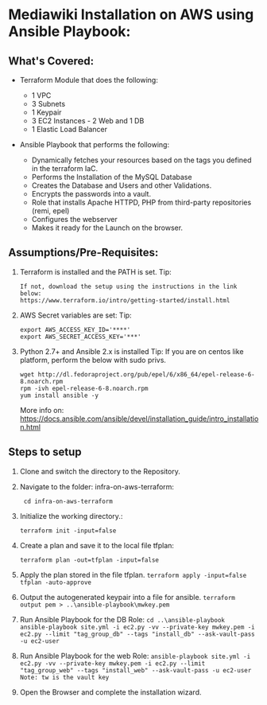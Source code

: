 Mediawiki Installation on AWS using Ansible Playbook: 
========================================================


What's Covered:
----------------
 - Terraform Module that does the following: 
 	- 1 VPC
 	- 3 Subnets  
 	- 1 Keypair 
 	- 3 EC2 Instances - 2 Web and 1 DB
 	- 1 Elastic Load Balancer
   
 - Ansible Playbook that performs the following: 
    - Dynamically fetches your resources based on the tags you defined in the terraform IaC. 
    - Performs the Installation of the MySQL Database
    - Creates the Database and Users and other Validations. 
    - Encrypts the passwords into a vault. 
    - Role that installs Apache HTTPD, PHP from third-party repositories (remi, epel)
    - Configures the webserver
    - Makes it ready for the Launch on the browser. 


Assumptions/Pre-Requisites: 
---------------------------
1. Terraform is installed and the PATH is set. 
	Tip:
	```
	If not, download the setup using the instructions in the link below: 
	https://www.terraform.io/intro/getting-started/install.html
	```
2. AWS Secret variables are set: 
	Tip:
	```
	export AWS_ACCESS_KEY_ID='****'
	export AWS_SECRET_ACCESS_KEY='***'
	```
3. Python 2.7+ and Ansible 2.x is installed
	Tip: If you are on centos like platform, perform the below with sudo privs. 
	```
	wget http://dl.fedoraproject.org/pub/epel/6/x86_64/epel-release-6-8.noarch.rpm
	rpm -ivh epel-release-6-8.noarch.rpm
	yum install ansible -y
	```
	More info on: 
	https://docs.ansible.com/ansible/devel/installation_guide/intro_installation.html

Steps to setup
---------------
1. Clone and switch the directory to the Repository. 

2. Navigate to the folder: infra-on-aws-terraform:

	``` cd infra-on-aws-terraform```
3. Initialize the working directory.:

    ```terraform init -input=false```
4. Create a plan and save it to the local file tfplan: 

	```terraform plan -out=tfplan -input=false``` 
5. Apply the plan stored in the file tfplan.
	```terraform apply -input=false tfplan -auto-approve``` 
6. Output the autogenerated keypair into a file for ansible. 
	```terraform output pem > ..\ansible-playbook\mwkey.pem```
7. Run Ansible Playbook for the DB Role:
	```cd ..\ansible-playbook ```
  	```ansible-playbook site.yml -i ec2.py -vv --private-key mwkey.pem -i ec2.py --limit "tag_group_db" --tags "install_db" --ask-vault-pass -u ec2-user```
8. Run Ansible Playbook for the web Role:
  	```ansible-playbook site.yml -i ec2.py -vv --private-key mwkey.pem -i ec2.py --limit "tag_group_web" --tags "install_web" --ask-vault-pass -u ec2-user``` 
 ```Note: tw is the vault key```
9. Open the Browser and complete the installation wizard.
